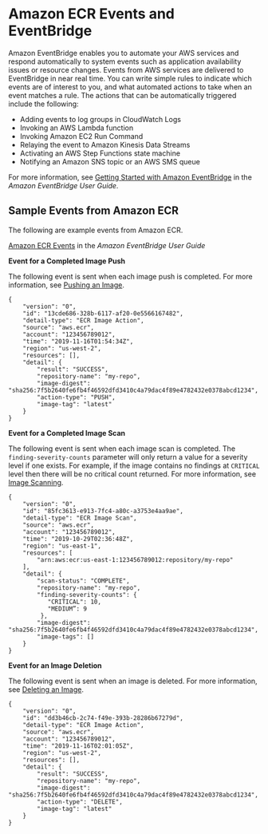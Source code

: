 # Amazon ECR Events and EventBridge<a name="ecr-eventbridge"></a>

Amazon EventBridge enables you to automate your AWS services and respond automatically to system events such as application availability issues or resource changes\. Events from AWS services are delivered to EventBridge in near real time\. You can write simple rules to indicate which events are of interest to you, and what automated actions to take when an event matches a rule\. The actions that can be automatically triggered include the following:
+ Adding events to log groups in CloudWatch Logs
+ Invoking an AWS Lambda function
+ Invoking Amazon EC2 Run Command
+ Relaying the event to Amazon Kinesis Data Streams
+ Activating an AWS Step Functions state machine
+ Notifying an Amazon SNS topic or an AWS SMS queue

For more information, see [Getting Started with Amazon EventBridge](https://docs.aws.amazon.com/eventbridge/latest/userguide/eventbridge-getting-set-up.html) in the *Amazon EventBridge User Guide*\.

## Sample Events from Amazon ECR<a name="ecr-eventbridge-bus"></a>

The following are example events from Amazon ECR\.

[Amazon ECR Events](https://docs.aws.amazon.com/eventbridge/latest/userguide/event-types.html#ecr-event-types) in the *Amazon EventBridge User Guide*

**Event for a Completed Image Push**

The following event is sent when each image push is completed\. For more information, see [Pushing an Image](docker-push-ecr-image.md)\.

```
{
    "version": "0",
    "id": "13cde686-328b-6117-af20-0e5566167482",
    "detail-type": "ECR Image Action",
    "source": "aws.ecr",
    "account": "123456789012",
    "time": "2019-11-16T01:54:34Z",
    "region": "us-west-2",
    "resources": [],
    "detail": {
        "result": "SUCCESS",
        "repository-name": "my-repo",
        "image-digest": "sha256:7f5b2640fe6fb4f46592dfd3410c4a79dac4f89e4782432e0378abcd1234",
        "action-type": "PUSH",
        "image-tag": "latest"
    }
}
```

**Event for a Completed Image Scan**

The following event is sent when each image scan is completed\. The `finding-severity-counts` parameter will only return a value for a severity level if one exists\. For example, if the image contains no findings at `CRITICAL` level then there will be no critical count returned\. For more information, see [Image Scanning](image-scanning.md)\.

```
{
    "version": "0",
    "id": "85fc3613-e913-7fc4-a80c-a3753e4aa9ae",
    "detail-type": "ECR Image Scan",
    "source": "aws.ecr",
    "account": "123456789012",
    "time": "2019-10-29T02:36:48Z",
    "region": "us-east-1",
    "resources": [
        "arn:aws:ecr:us-east-1:123456789012:repository/my-repo"
    ],
    "detail": {
        "scan-status": "COMPLETE",
        "repository-name": "my-repo",
        "finding-severity-counts": {
	       "CRITICAL": 10,
	       "MEDIUM”: 9
	     },
        "image-digest": "sha256:7f5b2640fe6fb4f46592dfd3410c4a79dac4f89e4782432e0378abcd1234",
        "image-tags": []
    }
}
```

**Event for an Image Deletion**

The following event is sent when an image is deleted\. For more information, see [Deleting an Image](delete_image.md)\.

```
{
    "version": "0",
    "id": "dd3b46cb-2c74-f49e-393b-28286b67279d",
    "detail-type": "ECR Image Action",
    "source": "aws.ecr",
    "account": "123456789012",
    "time": "2019-11-16T02:01:05Z",
    "region": "us-west-2",
    "resources": [],
    "detail": {
        "result": "SUCCESS",
        "repository-name": "my-repo",
        "image-digest": "sha256:7f5b2640fe6fb4f46592dfd3410c4a79dac4f89e4782432e0378abcd1234",
        "action-type": "DELETE",
        "image-tag": "latest"
    }
}
```
